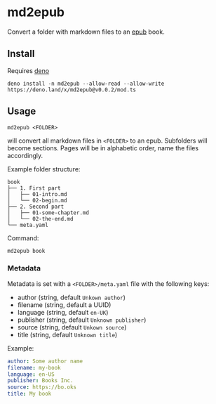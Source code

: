 # md2epub

Convert a folder with markdown files to an
[epub](https://en.wikipedia.org/wiki/EPUB) book.

## Install

Requires [deno](https://deno.land/manual@v1.29.1/getting_started/installation)

```
deno install -n md2epub --allow-read --allow-write https://deno.land/x/md2epub@v0.0.2/mod.ts
```

## Usage

```
md2epub <FOLDER>
```

will convert all markdown files in `<FOLDER>` to an epub. Subfolders will become
sections. Pages will be in alphabetic order, name the files accordingly.

Example folder structure:

```
book
├── 1. First part
│   ├── 01-intro.md
│   └── 02-begin.md
├── 2. Second part
│   ├── 01-some-chapter.md
│   └── 02-the-end.md
└── meta.yaml
```

Command:

```
md2epub book
```

### Metadata

Metadata is set with a `<FOLDER>/meta.yaml` file with the following keys:

- author (string, default `Unkown author`)
- filename (string, default a UUID)
- language (string, default `en-UK`)
- publisher (string, default `Unknown publisher`)
- source (string, default `Unkown source`)
- title (string, default `Unknown title`)

Example:

```yaml
author: Some author name
filename: my-book
language: en-US
publisher: Books Inc.
source: https://bo.oks
title: My book
```

